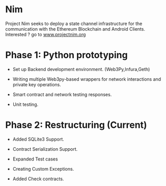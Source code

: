 # Nim

Project Nim seeks to deploy a state channel infrastructure for the communication with the Ethereum Blockchain and Android Clients.
Interested ? go to www.projectnim.org

# Phase 1: Python prototyping 
 
 - Set up Backend development environment. (Web3Py,Infura,Geth)
 
 - Writing multiple Web3py-based wrappers for network interactions and private key operations.
 
 - Smart contract and network testing responses. 
 
 - Unit testing.
 
# Phase 2: Restructuring (Current) 

 - Added SQLite3 Support.
 
 - Contract Serialization Support.
 
 - Expanded Test cases
 
 - Creating Custom Exceptions.
 
 - Added Check contracts.
